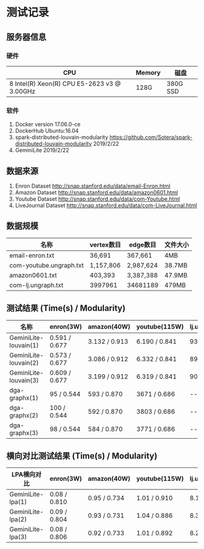 # 测试记录

## 服务器信息

### 硬件

| CPU                                          | Memory | 磁盘       |
| -------------------------------------------- | ------ | -------- |
| 8  Intel(R) Xeon(R) CPU E5-2623 v3 @ 3.00GHz | 128G   | 380G SSD |

### 软件

1.  Docker version 17.06.0-ce
2.  DockerHub Ubuntu:16.04
3.  spark-distributed-louvain-modularity <https://github.com/Sotera/spark-distributed-louvain-modularity> 2019/2/22
4.  GeminiLite 2019/2/22

## 数据来源

1.  Enron Dataset <http://snap.stanford.edu/data/email-Enron.html>
2.  Amazon Dataset <http://snap.stanford.edu/data/amazon0601.html>
3.  Youtube Dataset <http://snap.stanford.edu/data/com-Youtube.html>
4.  LiveJournal Dataset <http://snap.stanford.edu/data/com-LiveJournal.html>

## 数据规模

| 名称                      | vertex数目  | edge数目    | 文件大小   |
| ----------------------- | --------- | --------- | ------ |
| email-enron.txt         | 36,691    | 367,661   | 4MB    |
| com-youtube.ungraph.txt | 1,157,806 | 2,987,624 | 38.7MB |
| amazon0601.txt          | 403,393   | 3,387,388 | 47.9MB |
| com-lj.ungraph.txt      | 3997961   | 34681189  | 479MB  |

## 测试结果 (Time(s) / Modularity)

| 名称                    | enron(3W)     | amazon(40W)   | youtube(115W) | lj.ungraph(400W) |
| --------------------- | ------------- | ------------- | ------------- | ---------------- |
| GeminiLite-louvain(1) | 0.591 / 0.677 | 3.132 / 0.913 | 6.190 / 0.841 | 93 / 0.853       |
| GeminiLite-louvain(2) | 0.573 / 0.677 | 3.086 / 0.912 | 6.332 / 0.841 | 89 / 0.853       |
| GeminiLite-louvain(3) | 0.609 / 0.677 | 3.199 / 0.912 | 6.319 / 0.841 | 90 / 0.853       |
| dga-graphx(1)         | 95 / 0.544    | 593 / 0.870   | 3671 / 0.686  | ----             |
| dga-graphx(2)         | 100 / 0.544   | 592 / 0.870   | 3803 / 0.686  | ----             |
| dga-graphx(3)         | 98  / 0.544   | 584 / 0.870   | 3771 / 0.686  | ----             |

## 横向对比测试结果 (Time(s) / Modularity)

| LPA横向对比           | enron(3W)    | amazon(40W)  | youtube(115W) | lj.ungraph(400W) |
| ----------------- | ------------ | ------------ | ------------- | ---------------- |
| GeminiLite-lpa(1) | 0.08 / 0.810 | 0.95 / 0.734 | 1.01 / 0.910  | 8.14 / 0.954     |
| GeminiLite-lpa(2) | 0.09 / 0.804 | 0.93 / 0.731 | 1.04 / 0.886  | 8.33 / 0.957     |
| GeminiLite-lpa(3) | 0.08 / 0.806 | 0.92 / 0.733 | 1.01 / 0.892  | 8.25 / 0.962     |
